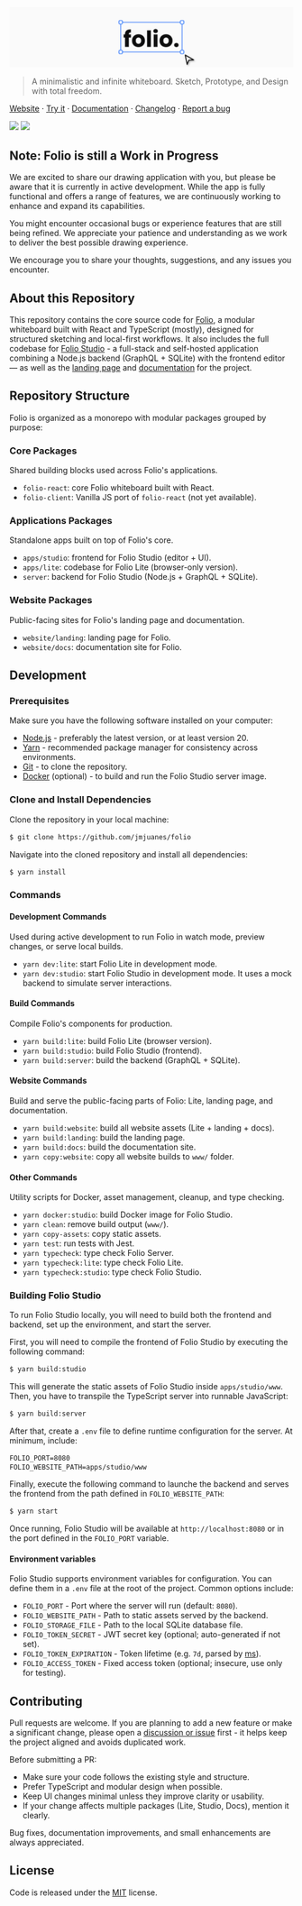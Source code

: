 ![Folio logo](./cover.png)

> A minimalistic and infinite whiteboard. Sketch, Prototype, and Design with total freedom.

[Website](https://folio.josemi.xyz) · [Try it](https://folio.josemi.xyz/app) · [Documentation](https://folio.josemi.xyz/docs) · [Changelog](https://github.com/jmjuanes/folio/CHANGELOG.md) · [Report a bug](https://github.com/jmjuanes/folio/issues)

![](https://badgen.net/github/license/jmjuanes/folio?labelColor=1d2734&color=21bf81)
![](https://badgen.net/badge/PRs/welcome/codecake?labelColor=1d2734&color=21bf81)

## Note: Folio is still a Work in Progress

We are excited to share our drawing application with you, but please be aware that it is currently in active development. While the app is fully functional and offers a range of features, we are continuously working to enhance and expand its capabilities.

You might encounter occasional bugs or experience features that are still being refined. We appreciate your patience and understanding as we work to deliver the best possible drawing experience.

We encourage you to share your thoughts, suggestions, and any issues you encounter.

## About this Repository

This repository contains the core source code for [Folio](https://folio.josemi.xyz), a modular whiteboard built with React and TypeScript (mostly), designed for structured sketching and local-first workflows. It also includes the full codebase for [Folio Studio](https://folio.josemi.xyz/studio) - a full-stack and self-hosted application combining a Node.js backend (GraphQL + SQLite) with the frontend editor — as well as the [landing page](https://folio.josemi.xyz) and [documentation](https://folio.josemi.xyz/docs) for the project.

## Repository Structure

Folio is organized as a monorepo with modular packages grouped by purpose:

### Core Packages

Shared building blocks used across Folio's applications.

- `folio-react`: core Folio whiteboard built with React.
- `folio-client`: Vanilla JS port of `folio-react` (not yet available).

### Applications Packages

Standalone apps built on top of Folio's core.

- `apps/studio`: frontend for Folio Studio (editor + UI).
- `apps/lite`: codebase for Folio Lite (browser-only version).
- `server`: backend for Folio Studio (Node.js + GraphQL + SQLite).

### Website Packages

Public-facing sites for Folio's landing page and documentation.

- `website/landing`: landing page for Folio.
- `website/docs`: documentation site for Folio.

## Development

### Prerequisites

Make sure you have the following software installed on your computer: 

- [Node.js](https://nodejs.org) - preferably the latest version, or at least version 20.
- [Yarn](https://classic.yarnpkg.com/lang/en/) - recommended package manager for consistency across environments.
- [Git](https://git-scm.com) - to clone the repository.
- [Docker](https://www.docker.com/get-started) (optional) - to build and run the Folio Studio server image.

### Clone and Install Dependencies

Clone the repository in your local machine:

```bash
$ git clone https://github.com/jmjuanes/folio
```

Navigate into the cloned repository and install all dependencies:

```bash
$ yarn install
```

### Commands

#### Development Commands  

Used during active development to run Folio in watch mode, preview changes, or serve local builds.

- `yarn dev:lite`: start Folio Lite in development mode.
- `yarn dev:studio`: start Folio Studio in development mode. It uses a mock backend to simulate server interactions.

#### Build Commands  

Compile Folio's components for production.

- `yarn build:lite`: build Folio Lite (browser version).
- `yarn build:studio`: build Folio Studio (frontend).
- `yarn build:server`: build the backend (GraphQL + SQLite).

#### Website Commands  

Build and serve the public-facing parts of Folio: Lite, landing page, and documentation.

- `yarn build:website`: build all website assets (Lite + landing + docs).
- `yarn build:landing`: build the landing page.
- `yarn build:docs`: build the documentation site.
- `yarn copy:website`: copy all website builds to `www/` folder.

#### Other Commands  

Utility scripts for Docker, asset management, cleanup, and type checking.

- `yarn docker:studio`: build Docker image for Folio Studio.
- `yarn clean`: remove build output (`www/`).
- `yarn copy-assets`: copy static assets.
- `yarn test`: run tests with Jest.
- `yarn typecheck`: type check Folio Server.
- `yarn typecheck:lite`: type check Folio Lite.
- `yarn typecheck:studio`: type check Folio Studio.

### Building Folio Studio

To run Folio Studio locally, you will need to build both the frontend and backend, set up the environment, and start the server.

First, you will need to compile the frontend of Folio Studio by executing the following command:

```sh
$ yarn build:studio
```

This will generate the static assets of Folio Studio inside `apps/studio/www`. Then, you have to transpile the TypeScript server into runnable JavaScript:

```sh
$ yarn build:server
```

After that, create a `.env` file to define runtime configuration for the server. At minimum, include:

```env
FOLIO_PORT=8080
FOLIO_WEBSITE_PATH=apps/studio/www
``` 

Finally, execute the following command to launche the backend and serves the frontend from the path defined in `FOLIO_WEBSITE_PATH`:

```sh
$ yarn start
```

Once running, Folio Studio will be available at `http://localhost:8080` or in the port defined in the `FOLIO_PORT` variable.

#### Environment variables

Folio Studio supports environment variables for configuration. You can define them in a `.env` file at the root of the project. Common options include:

- `FOLIO_PORT` - Port where the server will run (default: `8080`).
- `FOLIO_WEBSITE_PATH` - Path to static assets served by the backend.
- `FOLIO_STORAGE_FILE` - Path to the local SQLite database file.
- `FOLIO_TOKEN_SECRET` - JWT secret key (optional; auto-generated if not set).
- `FOLIO_TOKEN_EXPIRATION` - Token lifetime (e.g. `7d`, parsed by [ms](https://www.npmjs.com/package/ms)).
- `FOLIO_ACCESS_TOKEN` - Fixed access token (optional; insecure, use only for testing).

## Contributing

Pull requests are welcome. If you are planning to add a new feature or make a significant change, please open a [discussion or issue](https://github.com/jmjuanes/folio/issues) first - it helps keep the project aligned and avoids duplicated work.

Before submitting a PR:

- Make sure your code follows the existing style and structure.
- Prefer TypeScript and modular design when possible.
- Keep UI changes minimal unless they improve clarity or usability.
- If your change affects multiple packages (Lite, Studio, Docs), mention it clearly.

Bug fixes, documentation improvements, and small enhancements are always appreciated.

## License

Code is released under the [MIT](./LICENSE) license.
